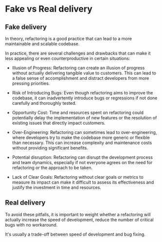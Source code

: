 # Fake vs Real delivery

## Fake delivery

In theory, refactoring is a good practice that can lead to a more maintainable and scalable codebase.

In practice, there are several challenges and drawbacks that can make it less appealing or even counterproductive in certain situations:

- Illusion of Progress: Refactoring can create an illusion of progress without actually delivering tangible value to customers. This can lead to a false sense of accomplishment and distract developers from more pressing priorities.

- Risk of Introducing Bugs: Even though refactoring aims to improve the codebase, it can inadvertently introduce bugs or regressions if not done carefully and thoroughly tested.

- Opportunity Cost: Time and resources spent on refactoring could potentially delay the implementation of new features or the resolution of existing issues that directly impact customers.

- Over-Engineering: Refactoring can sometimes lead to over-engineering, where developers try to make the codebase more generic or flexible than necessary. This can increase complexity and maintenance costs without providing significant benefits.

- Potential disruption: Refactoring can disrupt the development process and team dynamics, especially if not everyone agrees on the need for refactoring or the approach to be taken.

- Lack of Clear Goals: Refactoring without clear goals or metrics to measure its impact can make it difficult to assess its effectiveness and justify the investment in time and resources.

## Real delivery

To avoid these pitfalls, it is important to weight whether a refactoring will actually increase the speed of development, reduce the number of critical bugs with no workaround.

It's usually a trade-off between speed of development and bug fixing.
